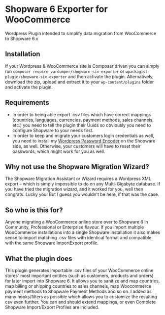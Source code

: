 # Shopware 6 Exporter for WooCommerce
Wordpress Plugin intended to simplify data migration from WooCommerce to Shopware 6.x 

## Installation
If your Wordpress & WooCommerce site is Composer driven you can simply run `composer require vardumper/shopware-six-exporter` or `wpackagist-plugin/shopware-six-exporter` and then activate the plugin.
Alternatively, download the zip, upload and extract it to your `wp-content/plugins` folder and activate the plugin.

## Requirements
* In order to being able export .csv files which have correct mappings (countries, languages, currencies, payment methods, sales channels, etc.) you need to tell the plugin their Uuids so obviously you need to configure Shopware to your needs first.   
* In order to keep and migrate your customers login credentials as well, you need to install my [Wordpress Password Encoder](https://github.com/vardumper/wordpress-password-encoder-for-shopware-six) on the Shopware side, as well. Otherwise, your customers will have to reset their passwords, which might work for you as well. 

## Why not use the Shopware Migration Wizard?
The Shopware Migration Assistant or Wizard requires a Wordpress XML export – which is simply impossible to do on any Multi-Gigabyte database.
If you have tried the migration wizard, and it worked for you, well then congrats. Lucky you! But I guess you wouldn't be here, if that was the case.

## So who is this for?
Anyone migrating a WooCommerce online store over to Shopware 6 in Community, Professional or Enterprise flavour. 
If you import multiple WooCommerce installations into a single Shopware installation it also makes sense to import matching .csv files with identical format and compatible with the same Shopware ImportExport profile.

## What the plugin does
This plugin generates importable .csv files of your WooCommerce online stores' most important entities (such as customers, products and orders) for later import into Shopware 6. It allows you to sanitize and map countries, map billing or shipping countries to sales channels, map Woocommerce payment methods to Shopware Payment Methods and so on. I added as many hooks/filters as possible which allows you to customize the resulting csv even further. You can and should extend mappings, or even  Complete Shopware Import/Export Profiles are included.

